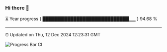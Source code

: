 ### Hi there 👋

⏳ Year progress { ████████████████████████████▁▁ } 94.68 %

---

⏰ Updated on Thu, 12 Dec 2024 12:23:31 GMT

![Progress Bar CI](https://github.com/code-lakshay/GitHub-Actions-Demo/workflows/Progress%20Bar%20CI/badge.svg)
